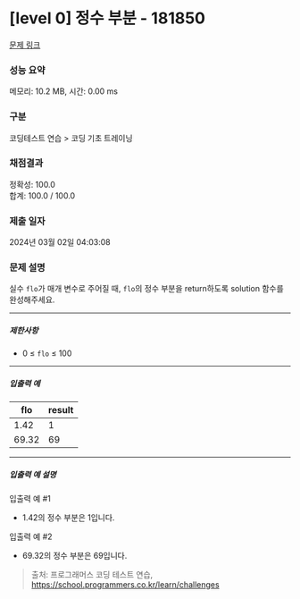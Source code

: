 # [level 0] 정수 부분 - 181850 

[문제 링크](https://school.programmers.co.kr/learn/courses/30/lessons/181850) 

### 성능 요약

메모리: 10.2 MB, 시간: 0.00 ms

### 구분

코딩테스트 연습 > 코딩 기초 트레이닝

### 채점결과

정확성: 100.0<br/>합계: 100.0 / 100.0

### 제출 일자

2024년 03월 02일 04:03:08

### 문제 설명

<p>실수 <code>flo</code>가 매개 변수로 주어질 때, <code>flo</code>의 정수 부분을 return하도록 solution 함수를 완성해주세요.</p>

<hr>

<h5>제한사항</h5>

<ul>
<li>0 ≤ <code>flo</code> ≤ 100</li>
</ul>

<hr>

<h5>입출력 예</h5>
<table class="table">
        <thead><tr>
<th>flo</th>
<th>result</th>
</tr>
</thead>
        <tbody><tr>
<td>1.42</td>
<td>1</td>
</tr>
<tr>
<td>69.32</td>
<td>69</td>
</tr>
</tbody>
      </table>
<hr>

<h5>입출력 예 설명</h5>

<p>입출력 예 #1</p>

<ul>
<li>1.42의 정수 부분은 1입니다.</li>
</ul>

<p>입출력 예 #2</p>

<ul>
<li>69.32의 정수 부분은 69입니다.</li>
</ul>


> 출처: 프로그래머스 코딩 테스트 연습, https://school.programmers.co.kr/learn/challenges